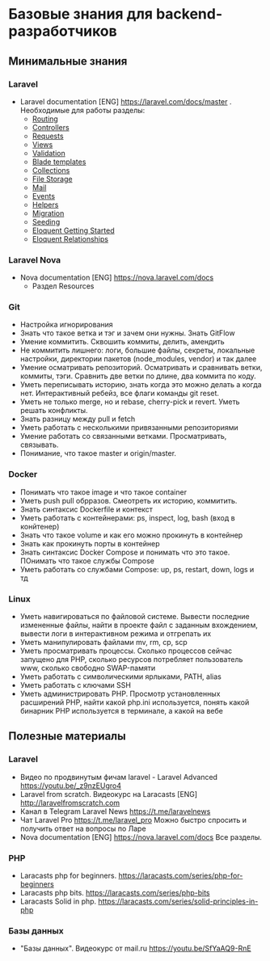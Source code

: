 # Базовые знания для backend-разработчиков

## Минимальные знания

### Laravel

- Laravel documentation [ENG] https://laravel.com/docs/master . Необходимые для работы разделы:
  - [Routing](https://laravel.com/docs/master/routing)
  - [Controllers](https://laravel.com/docs/master/controllers)
  - [Requests](https://laravel.com/docs/master/requests)
  - [Views](https://laravel.com/docs/master/views)
  - [Validation](https://laravel.com/docs/master/validation)
  - [Blade templates](https://laravel.com/docs/master/blade)
  - [Collections](https://laravel.com/docs/master/collections)
  - [File Storage](https://laravel.com/docs/master/filesystem)
  - [Mail](https://laravel.com/docs/master/mail)
  - [Events](https://laravel.com/docs/master/events)
  - [Helpers](https://laravel.com/docs/master/helpers)
  - [Migration](https://laravel.com/docs/master/migrations)
  - [Seeding](https://laravel.com/docs/master/seeding)
  - [Eloquent Getting Started](https://laravel.com/docs/master/eloquent)
  - [Eloquent Relationships](https://laravel.com/docs/master/eloquent-relationships)

### Laravel Nova

- Nova documentation [ENG] https://nova.laravel.com/docs
  - Раздел Resources

### Git

  - Настройка игнорирования
  - Знать что такое ветка и тэг и зачем они нужны. Знать GitFlow
  - Умение коммитить. Сквошить коммиты, делить, амендить
  - Не коммитить лишнего: логи, большие файлы, секреты, локальные настройки, директории пакетов (node_modules, vendor) и так далее
  - Умение осматривать репозиторий. Осматривать и сравнивать ветки, коммиты, тэги. Сравнить две ветки по длине, два коммита по коду.
  - Уметь переписывать историю, знать когда это можно делать а когда нет. Интерактивный ребейз, все флаги команды git reset.
  - Уметь не только merge, но и rebase, cherry-pick и revert. Уметь решать конфликты.
  - Знать разницу между pull и fetch
  - Уметь работать с несколькими привязанными репозиториями
  - Умение работать со связанными ветками. Просматривать, связывать.
  - Понимание, что такое master и origin/master.

### Docker

- Понимать что такое image и что такое container
- Уметь push pull обрразов. Смеотреть их историю, коммитить.
- Знать синтаксис Dockerfile и контекст
- Уметь работать с контейнерами: ps, inspect, log, bash (вход в конйтенер)
- Знать что такое volume и как его можно прокинуть в контейнер
- Знать как прокинуть порты в контейнер
- Знать синтаксис Docker Compose и понимать что это такое. ПОнимать что такое службы Compose
- Уметь работать со службами Compose: up, ps, restart, down, logs и тд

### Linux

- Уметь навигироваться по файловой системе. Вывести последние измененные файлы, найти в проекте файл с заданным вхождением, вывести логи в интерактивном режима и отгрепать их
- Уметь манипулировать файлами mv, rm, cp, scp
- Уметь просматривать процессы. Сколько процессов сейчас запущено для PHP, сколько ресурсов потребляет пользователь www, сколько свободно SWAP-памяти
- Уметь работать с символическими ярлыками, PATH, alias
- Уметь работать с ключами SSH
- Уметь администрировать PHP. Просмотр установленных расширений PHP, найти какой php.ini используется, понять какой бинарник PHP используется в терминале, а какой на вебе

## Полезные материалы

### Laravel

- Видео по продвинутым фичам laravel - Laravel Advanced https://youtu.be/_z9nzEUgro4
- Laravel from scratch. Видеокурс на Laracasts [ENG] http://laravelfromscratch.com
- Канал в Telegram Laravel News https://t.me/laravelnews
- Чат Laravel Pro https://t.me/laravel_pro Можно быстро спросить и получить ответ на вопросы по Ларе
- Nova documentation [ENG] https://nova.laravel.com/docs Все разделы.

### PHP

- Laracasts php for beginners. https://laracasts.com/series/php-for-beginners
- Laracasts php bits. https://laracasts.com/series/php-bits
- Laracasts Solid in php. https://laracasts.com/series/solid-principles-in-php


### Базы данных

- "Базы данных". Видеокурс от mail.ru https://youtu.be/SfYaAQ9-RnE
